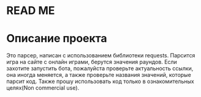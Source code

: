 # READ ME
# Описание проекта
Это парсер, написан с использованием библиотеки requests. Парсится игра на сайте с онлайн играми, берутся значения раундов. Если захотите запустить бота, пожалуйста проверьте актуальность ссылки, она иногда меняется, а также проверьте названия значений, которые парсит код. Также прошу использовать код только в ознакомительных целях(Non commercial use).
